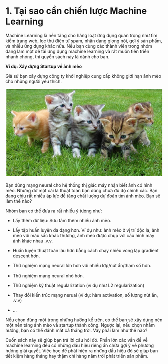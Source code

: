 # 1. Tại sao cần chiến lược Machine Learning 

Machine Learning là nền tảng cho hàng loạt ứng dụng quan trọng như tìm kiếm trang web, lọc thư điện tử spam, nhận dạng giọng nói, gợi ý sản phẩm, và nhiều ứng dụng khác nữa. Nếu bạn cùng các thành viên trong nhóm đang làm một đề tài ứng dụng machine learning và rất muốn tiến triển nhanh chóng, thì quyển sách này là dành cho bạn.

 **Ví dụ: Xây dựng Startup về ảnh mèo** 

Giả sử bạn xây dựng công ty khởi nghiệp cung cấp không giới hạn ảnh mèo cho những người yêu thích. 

![img](../imgs/C01_01.png)

Bạn dùng mạng neural cho hệ thống thị giác máy nhận biết ảnh có hình mèo. Nhưng dở một cái là thuật toán bạn dùng chưa đủ độ chính xác. Bạn đang chịu rất nhiều áp lực để tăng chất lượng dự đoán tìm ảnh mèo. Bạn sẽ làm thế nào?

Nhóm bạn có thể đưa ra rất nhiều ý tưởng như:

* Lấy thêm dữ liệu: Sưu tầm thêm nhiều ảnh mèo.

* Lấy tập huấn luyện đa dạng hơn. Ví dụ như: ảnh mèo ở vị trí độc lạ, ảnh mèo với màu sắc khác thường, ảnh mèo được chụp với cấu hình máy ảnh khác nhau .v.v.

* Huấn luyện thuật toán lâu hơn bằng cách chạy nhiều vòng lặp gradient descent hơn.

* Thử nghiệm mạng neural lớn hơn với nhiều lớp/nút ẩn/tham số hơn.

* Thử nghiệm mạng neural nhỏ hơn.

* Thử nghiệm kỹ thuật regularization (ví dụ như L2 regularization)

* Thay đổi kiến trúc mạng nerual (ví dụ: hàm activation, số lượng nút ẩn, .v.v)

* ...

Nếu chọn đúng một trong những hướng kể trên, có thể bạn sẽ xây dựng nên một nền tảng ảnh mèo và startup thành công. Ngược lại, nếu chọn nhầm hướng, bạn có thể đánh mất cả tháng trời. Vậy phải làm như thế nào? 

Cuốn sách này sẽ giúp bạn trả lời câu hỏi đó. Phần lớn các vấn đề về machine learning đều có những dấu hiệu riêng ẩn chứa gợi ý về phương hướng giải quyết. Việc học để phát hiện ra những dấu hiệu đó sẽ giúp bạn tiết kiệm hàng tháng hay thậm chí hàng năm trời phát triển sản phẩm. 



